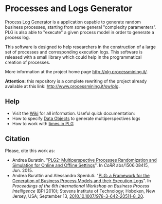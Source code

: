 # Processes and Logs Generator

[Process Log Generator](http://plg.processmining.it/) is a application capable to generate random business processes, starting from some general "complexity paramenters". PLG is also able to "execute" a given process model in order to generate a process log.

This software is designed to help researchers in the construction of a large set of processes and corresponding execution logs. This software is released with a small library which could help in the programmatical creation of processes.

More information at the project home page http://plg.processmining.it/.

**Attention:** this repository is a complete rewriting of the project already available at this link: http://www.processmining.it/sw/plg.

## Help
* Visit the [Wiki](https://github.com/delas/plg/wiki) for all information. Useful quick documentation:
 * How to specify [Data Objects](https://github.com/delas/plg/wiki/Data-Objects-Definition) to generate multiperspectives logs
 * How to work with [times in PLG](https://github.com/delas/plg/wiki/Managing-Timestamps)

## Citation

Please, cite this work as:
* Andrea Burattin. "[PLG2: Multiperspective Processes Randomization and Simulation for Online and Offline Settings](http://arxiv.org/abs/1506.08415)". In *CoRR* abs/1506.08415, Jun. 2015.
* Andrea Burattin and Alessandro Sperduti. "[PLG: a Framework for the Generation of Business Process Models and their Execution Logs](http://andrea.burattin.net/publications/2010-bpi)". In *Proceedings of the 6th International Workshop on Business Process Intelligence* (BPI 2010); Stevens Institute of Technology; Hoboken, New Jersey, USA; September 13, [2010.10.1007/978-3-642-20511-8_20](http://dx.doi.org/10.1007/978-3-642-20511-8_20).
